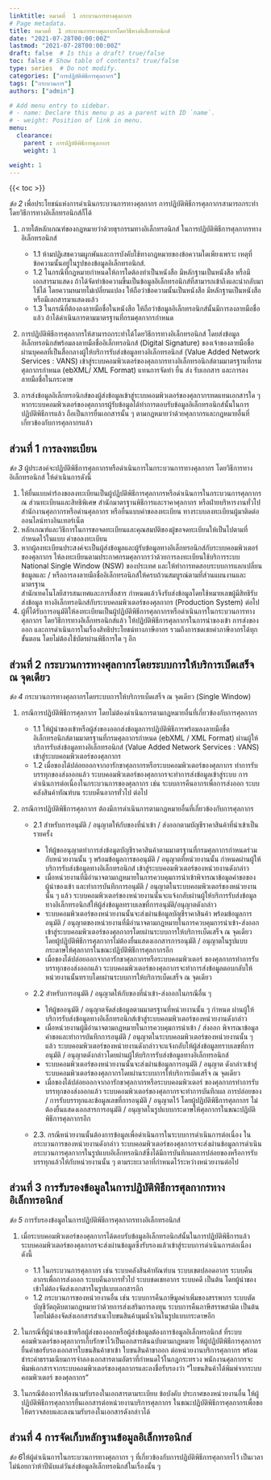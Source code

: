 ```yaml
---
linktitle: หมวดที่  1 กระบวนการทางศุลกากร
# Page metadata.
title: หมวดที่  1 กระบวนการทางศุลกากรโดยวิธีทางอิเล็กทรอนิกส์ 
date: "2021-07-28T00:00:00Z"
lastmod: "2021-07-28T00:00:00Z"
draft: false  # Is this a draft? true/false
toc: false # Show table of contents? true/false
type: series  # Do not modify.
categories: ["การปฏิบัติพิธีการศุลกากร"]
tags: ["กระบวนการ"]
authors: ["admin"]

# Add menu entry to sidebar.
# - name: Declare this menu p as a parent with ID `name`.
# - weight: Position of link in menu.
menu:
  clearance:
    parent : การปฏิบัติพิธีการศุลกากร
    weight: 1

weight: 1
---
```


{{< toc >}}


*ข้อ 2* เพื่อประโยชน์แห่งการดำเนินกระบวนการทางศุลกากร  การปฏิบัติพิธีการศุลกากรสามารถกระทำโดยวิธีการทางอิเล็กทรอนิกส์ก็ได้   

1. ภายใต้หลักเกณฑ์ของกฎหมายว่าด้วยธุรกรรมทางอิเล็กทรอนิกส์  ในการปฏิบัติพิธีการศุลกากรทางอิเล็กทรอนิกส์  
    + 1.1 ห้ามปฏิเสธความผูกพันและการบังคับใช้ทางกฎหมายของข้อความใดเพียงเพราะ เหตุที่ข้อความนั้นอยู่ในรูปของข้อมูลอิเล็กทรอนิกส์.   
    + 1.2 ในกรณีที่กฎหมายกำหนดให้การใดต้องทำเป็นหนังสือ  มีหลักฐานเป็นหนังสือ   หรือมีเอกสารมาแสดง  ถ้าได้จัดทำข้อความขึ้นเป็นข้อมูลอิเล็กทรอนิกส์ที่สามารถเข้าถึงและนำกลับมาใช้ได้ โดยความหมายไม่เปลี่ยนแปลง  ให้ถือว่าข้อความนั้นเป็นหนังสือ  มีหลักฐานเป็นหนังสือ  หรือมีเอกสารมาแสดงแล้ว   
    + 1.3 ในกรณีที่ต้องลงลายมือชื่อในหนังสือ  ให้ถือว่าข้อมูลอิเล็กทรอนิกส์นั้นมีการลงลายมือชื่อแล้ว  ถ้าได้ดำเนินการตามมาตรฐานที่กรมศุลกากรกำหนด   

2. การปฏิบัติพิธีการศุลกากรให้สามารถกระทำได้โดยวิธีการทางอิเล็กทรอนิกส์  โดยส่งข้อมูลอิเล็กทรอนิกส์พร้อมลงลายมือชื่ออิเล็กทรอนิกส์  (Digital  Signature)  ของเจ้าของลายมือชื่อ  ผ่านบุคคลที่เป็นสื่อกลางผู้ให้บริการรับส่งข้อมูลทางอิเล็กทรอนิกส์  (Value  Added  Network  Services  :  VANS)  เข้าสู่ระบบคอมพิวเตอร์ของศุลกากรทางอิเล็กทรอนิกส์ตามมาตรฐานที่กรมศุลกากรกำหนด  (ebXML/  XML  Format)  แทนการจัดทำ  ยื่น  ส่ง  รับเอกสาร  และการลงลายมือชื่อในกระดาษ   

3. การส่งข้อมูลอิเล็กทรอนิกส์ของผู้ส่งข้อมูลเข้าสู่ระบบคอมพิวเตอร์ของศุลกากรทดแทนเอกสารใด ๆ  หากระบบคอมพิวเตอร์ของศุลกากรผู้รับข้อมูลได้ทำการตอบรับข้อมูลอิเล็กทรอนิกส์นั้นในการปฏิบัติพิธีการแล้ว  ถือเป็นการยื่นเอกสารนั้น  ๆ  ตามกฎหมายว่าด้วยศุลกากรและกฎหมายอื่นที่เกี่ยวข้องกับการศุลกากรแล้ว   

## ส่วนที่ 1 การลงทะเบียน

*ข้อ 3* ผู้ประสงค์จะปฏิบัติพิธีการศุลกากรหรือดำเนินการในกระบวนการทางศุลกากร โดยวิธีการทางอิเล็กทรอนิกส์  ให้ดำเนินการดังนี้ 
1. ให้ยื่นแบบคำร้องขอลงทะเบียนเป็นผู้ปฏิบัติพิธีการศุลกากรหรือดำเนินการในกระบวนการศุลกากร  ณ  ส่วนทะเบียนและสิทธิพิเศษ  สำนักมาตรฐานพิธีการและราคาศุลกากร  หรือฝ่ายบริหารงานทั่วไป  สำนักงานศุลกากรหรือด่านศุลกากร  หรือยื่นแบบคำขอลงทะเบียน ทางระบบลงทะเบียนผู้มาติดต่อออนไลน์ทางอินเทอร์เน็ต 
2. หลักเกณฑ์และวิธีการในการขอจดทะเบียนและคุณสมบัติของผู้ขอจดทะเบียนให้เป็นไปตามที่กำหนดไว้ในแบบ คำขอลงทะเบียน 
3. หากผู้ลงทะเบียนประสงค์จะเป็นผู้ส่งข้อมูลและผู้รับข้อมูลทางอิเล็กทรอนิกส์กับระบบคอมพิวเตอร์ของศุลกากร  ให้ลงทะเบียนตามประกาศกรมศุลกากรว่าด้วยการลงทะเบียนใช้บริการระบบ  National  Single  Window  (NSW)  ของประเทศ  และให้ทำการทดสอบระบบการแลกเปลี่ยนข้อมูลและ / หรือการลงลายมือชื่ออิเล็กทรอนิกส์ให้ครบถ้วนสมบูรณ์ตามที่ส่วนแผนงานและมาตรฐาน   
สำนักเทคโนโลยีสารสนเทศและการสื่อสาร  กำหนดแล้วจึงรับส่งข้อมูลโดยใช้หมายเลขผู้มีสิทธิรับส่งข้อมูล ทางอิเล็กทรอนิกส์กับระบบคอมพิวเตอร์ของศุลกากร  (Production  System)  ต่อไป 
4. ผู้ที่ได้รับการอนุมัติให้ลงทะเบียนเป็นผู้ปฏิบัติพิธีการศุลกากรหรือดำเนินการในกระบวนการทางศุลกากร โดยวิธีการทางอิเล็กทรอนิกส์แล้ว  ให้ปฏิบัติพิธีการศุลกากรในการนำของเข้า  การส่งของออก
และการดำเนินการในเรื่องสิทธิประโยชน์ทางภาษีอากร  รวมถึงการชดเชยค่าภาษีอากรได้ทุกขั้นตอน  โดยไม่ต้องใช้บัตรผ่านพิธีการใด ๆ  อีก 


## ส่วนที่  2 กระบวนการทางศุลกากรโดยระบบการให้บริการเบ็ดเสร็จ  ณ  จุดเดียว  

*ข้อ 4* กระบวนการทางศุลกากรโดยระบบการให้บริการเบ็ดเสร็จ  ณ  จุดเดียว  (Single  Window) 
1. กรณีการปฏิบัติพิธีการศุลกากร  โดยไม่ต้องดำเนินการตามกฎหมายอื่นที่เกี่ยวข้องกับการศุลกากร    
    + 1.1 ให้ผู้นำของเข้าหรือผู้ส่งของออกส่งข้อมูลการปฏิบัติพิธีการพร้อมลงลายมือชื่ออิเล็กทรอนิกส์ตามมาตรฐานที่กรมศุลกากรกำหนด  (ebXML  /  XML  Format)  ผ่านผู้ให้บริการรับส่งข้อมูลทางอิเล็กทรอนิกส์  (Value  Added  Network  Services  :  VANS)  เข้าสู่ระบบคอมพิวเตอร์ของศุลกากร   
    + 1.2 เมื่อของได้ปล่อยออกจากอารักขาศุลกากรหรือระบบคอมพิวเตอร์ของศุลกากร ทำการรับบรรทุกของส่งออกแล้ว  ระบบคอมพิวเตอร์ของศุลกากรจะทำการส่งข้อมูลเข้าสู่ระบบ การดำเนินการต่อเนื่องในกระบวนการของศุลกากร  เช่น  ระบบการคืนอากรเพื่อการส่งออก   ระบบคลังสินค้าทัณฑ์บน  ระบบคืนอากรทั่วไป  ต่อไป
  
2. กรณีการปฏิบัติพิธีการศุลกากร  ต้องมีการดำเนินการตามกฎหมายอื่นที่เกี่ยวข้องกับการศุลกากร  
    + 2.1 สำหรับการอนุมัติ / อนุญาตให้กับของที่นำเข้า / ส่งออกตามบัญชีราคาสินค้าที่นำเข้าเป็นรายครั้ง  
        - ให้ผู้ขออนุญาตทำการส่งข้อมูลบัญชีราคาสินค้าตามมาตรฐานที่กรมศุลกากรกำหนดร่วมกับหน่วยงานนั้น ๆ  พร้อมข้อมูลการขออนุมัติ / อนุญาตที่หน่วยงานนั้น กำหนดผ่านผู้ให้บริการรับส่งข้อมูลทางอิเล็กทรอนิกส์  เข้าสู่ระบบคอมพิวเตอร์ของหน่วยงานดังกล่าว  
        - เมื่อหน่วยงานที่มีอำนาจตามกฎหมายในการควบคุมการนำเข้าพิจารณาข้อมูลคำขอของผู้นำของเข้า  และทำการบันทึกการอนุมัติ / อนุญาตในระบบคอมพิวเตอร์ของหน่วยงานนั้น ๆ  แล้ว  ระบบคอมพิวเตอร์ของหน่วยงานนั้นจะแจ้งกลับผ่านผู้ให้บริการรับส่งข้อมูลทางอิเล็กทรอนิกส์ให้ผู้ส่งข้อมูลทราบเลขที่การอนุมัติ/อนุญาตดังกล่าว 
        - ระบบคอมพิวเตอร์ของหน่วยงานนั้นจะส่งผ่านข้อมูลบัญชีราคาสินค้า พร้อมข้อมูลการอนุมัติ / อนุญาตของหน่วยงานที่มีอำนาจตามกฎหมายในการควบคุมการนำเข้า-ส่งออก เข้าสู่ระบบคอมพิวเตอร์ของศุลกากรโดยผ่านระบบการให้บริการเบ็ดเสร็จ  ณ  จุดเดียว  โดยผู้ปฏิบัติพิธีการศุลกากรไม่ต้องยื่นแสดงเอกสารการอนุมัติ / อนุญาตในรูปแบบกระดาษให้ศุลกากรในขณะปฏิบัติพิธีการศุลกากรอีก  
        - เมื่อของได้ปล่อยออกจากอารักขาศุลกากรหรือระบบคอมพิวเตอร์ ของศุลกากรทำการรับบรรทุกของส่งออกแล้ว  ระบบคอมพิวเตอร์ของศุลกากรจะทำการส่งข้อมูลตอบกลับให้หน่วยงานนั้นทราบโดยผ่านระบบการให้บริการเบ็ดเสร็จ  ณ  จุดเดียว   
 
    + 2.2 สำหรับการอนุมัติ / อนุญาตให้กับของที่นำเข้า-ส่งออกในกรณีอื่น ๆ  
        * ให้ผู้ขออนุมัติ / อนุญาตจัดส่งข้อมูลตามมาตรฐานที่หน่วยงานนั้น ๆ  กำหนด  ผ่านผู้ให้บริการรับส่งข้อมูลทางอิเล็กทรอนิกส์เข้าสู่ระบบคอมพิวเตอร์ของหน่วยงานดังกล่าว  
        * เมื่อหน่วยงานผู้มีอำนาจตามกฎหมายในการควบคุมการนำเข้า / ส่งออก พิจารณาข้อมูลคำขอและทำการบันทึกการอนุมัติ / อนุญาตในระบบคอมพิวเตอร์ของหน่วยงานนั้น ๆ  แล้ว  ระบบคอมพิวเตอร์ของหน่วยงานดังกล่าวจะแจ้งกลับให้ผู้ส่งข้อมูลทราบเลขที่การอนุมัติ / อนุญาตดังกล่าวโดยผ่านผู้ให้บริการรับส่งข้อมูลทางอิเล็กทรอนิกส์  
        * ระบบคอมพิวเตอร์ของหน่วยงานนั้นจะส่งผ่านข้อมูลการอนุมัติ / อนุญาต ดังกล่าวเข้าสู่ระบบคอมพิวเตอร์ของศุลกากรโดยผ่านระบบการให้บริการเบ็ดเสร็จ  ณ  จุดเดียว 
        * เมื่อของได้ปล่อยออกจากอารักขาศุลกากรหรือระบบคอมพิวเตอร์ ของศุลกากรทำการรับบรรทุกของส่งออกแล้ว  ระบบคอมพิวเตอร์ของศุลกากรจะทำการบันทึกผล การปล่อยของ / การรับบรรทุกและข้อมูลเลขที่การอนุมัติ / อนุญาตไว้  โดยผู้ปฏิบัติพิธีการศุลกากร ไม่ต้องยื่นแสดงเอกสารการอนุมัติ / อนุญาตในรูปแบบกระดาษให้ศุลกากรในขณะปฏิบัติพิธีการศุลกากรอีก  
    + 2.3. กรณีหน่วยงานนั้นต้องการข้อมูลเพื่อดำเนินการในระบบการดำเนินการต่อเนื่อง ในกระบวนการของหน่วยงานดังกล่าว  ระบบคอมพิวเตอร์ของศุลกากรจะส่งผ่านข้อมูลการดำเนินกระบวนการศุลกากรในรูปแบบอิเล็กทรอนิกส์ซึ่งได้มีการบันทึกผลการปล่อยของหรือการรับบรรทุกแล้วให้กับหน่วยงานนั้น ๆ  ตามระยะเวลาที่กำหนดไว้ระหว่างหน่วยงานต่อไป 


## ส่วนที่  3 การรับรองข้อมูลในการปฏิบัติพิธีการศุลกากรทางอิเล็กทรอนิกส์  
 
*ข้อ 5* การรับรองข้อมูลในการปฏิบัติพิธีการศุลกากรทางอิเล็กทรอนิกส์ 
1. เมื่อระบบคอมพิวเตอร์ของศุลกากรได้ตอบรับข้อมูลอิเล็กทรอนิกส์นั้นในการปฏิบัติพิธีการแล้ว  ระบบคอมพิวเตอร์ของศุลกากรจะส่งผ่านข้อมูลซึ่งรับรองแล้วเข้าสู่ระบบการดำเนินการต่อเนื่อง  ดังนี้  
    + 1.1 ในกระบวนการศุลกากร  เช่น  ระบบคลังสินค้าทัณฑ์บน  ระบบเขตปลอดอากร  ระบบคืนอากรเพื่อการส่งออก  ระบบคืนอากรทั่วไป  ระบบชดเชยอากร  ระบบคดี  เป็นต้น  โดยผู้นำของเข้าไม่ต้องจัดส่งเอกสารในรูปแบบเอกสารอีก  
    + 1.2 กระบวนการของหน่วยงานอื่น  เช่น  ระบบการคืนภาษีมูลค่าเพิ่มของสรรพากร  ระบบตัดบัญชีวัตถุดิบตามกฎหมายว่าด้วยการส่งเสริมการลงทุน  ระบบการคืนภาษีสรรพสามิต  เป็นต้น  โดยไม่ต้องจัดส่งเอกสารสำเนาใบขนสินค้ามุมน้ำเงินในรูปแบบกระดาษอีก   

2.  ในกรณีที่ผู้นำของเข้าหรือผู้ส่งของออกหรือผู้ส่งข้อมูลต้องการข้อมูลอิเล็กทรอนิกส์ 
ที่ระบบคอมพิวเตอร์ของศุลกากรเก็บรักษาไว้เป็นเอกสารต้นฉบับตามกฎหมาย  ให้ผู้ปฏิบัติพิธีการศุลกากรยื่นคำขอรับรองเอกสารใบขนสินค้าขาเข้า  ใบขนสินค้าขาออก  ต่อหน่วยงานบริการศุลกากร  พร้อมชำระค่าธรรมเนียมการจำลองเอกสารตามอัตราที่กำหนดไว้ในกฎกระทรวง  พนักงานศุลกากรจะพิมพ์เอกสารจากระบบคอมพิวเตอร์ของศุลกากรและลงชื่อรับรองว่า  “ใบขนสินค้าได้พิมพ์จากระบบคอมพิวเตอร์ ของศุลกากร”     

3. ในกรณีต้องการให้ลงนามรับรองในเอกสารตามระเบียบ  ข้อบังคับ  ประกาศของหน่วยงานอื่น  ให้ผู้ปฏิบัติพิธีการศุลกากรยื่นเอกสารต่อหน่วยงานบริการศุลกากร ในขณะปฏิบัติพิธีการศุลกากรเพื่อขอให้ตรวจสอบและลงนามรับรองในเอกสารดังกล่าวได้  


## ส่วนที่  4 การจัดเก็บหลักฐานข้อมูลอิเล็กทรอนิกส์  
*ข้อ 6*ให้ผู้ดำเนินการในกระบวนการทางศุลกากร   ๆ  ที่เกี่ยวข้องกับการปฏิบัติพิธีการศุลกากรไว้  เป็นเวลาไม่น้อยกว่าห้าปีนับแต่วันส่งข้อมูลอิเล็กทรอนิกส์ในเรื่องนั้น ๆ   



